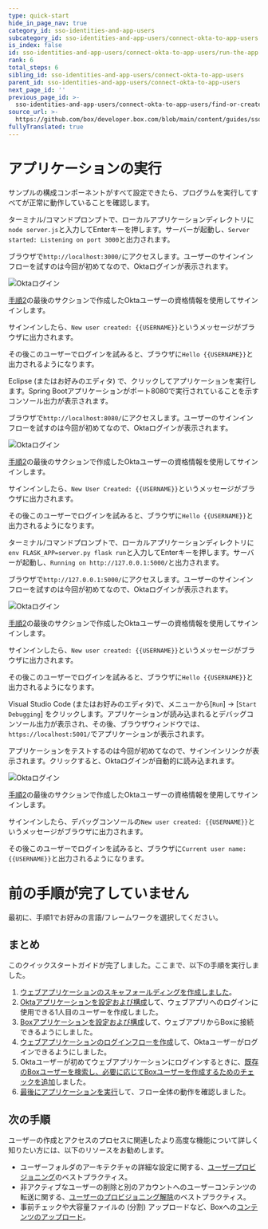 ```yaml
---
type: quick-start
hide_in_page_nav: true
category_id: sso-identities-and-app-users
subcategory_id: sso-identities-and-app-users/connect-okta-to-app-users
is_index: false
id: sso-identities-and-app-users/connect-okta-to-app-users/run-the-app
rank: 6
total_steps: 6
sibling_id: sso-identities-and-app-users/connect-okta-to-app-users
parent_id: sso-identities-and-app-users/connect-okta-to-app-users
next_page_id: ''
previous_page_id: >-
  sso-identities-and-app-users/connect-okta-to-app-users/find-or-create-box-users
source_url: >-
  https://github.com/box/developer.box.com/blob/main/content/guides/sso-identities-and-app-users/connect-okta-to-app-users/6-run-the-app.md
fullyTranslated: true
---
```

# アプリケーションの実行

サンプルの構成コンポーネントがすべて設定できたら、プログラムを実行してすべてが正常に動作していることを確認します。

<Choice option="programming.platform" value="node" color="none">

ターミナル/コマンドプロンプトで、ローカルアプリケーションディレクトリに`node server.js`と入力してEnterキーを押します。サーバーが起動し、`Server started: Listening on port 3000`と出力されます。

ブラウザで`http://localhost:3000/`にアクセスします。ユーザーのサインインフローを試すのは今回が初めてなので、Oktaログインが表示されます。

<ImageFrame noborder center shadow>

![Oktaログイン](./img/okta-qs-step6-login.png)

</ImageFrame>

[手順2](g://sso-identities-and-app-users/connect-okta-to-app-users/configure-okta/)の最後のサクションで作成したOktaユーザーの資格情報を使用してサインインします。

サインインしたら、`New user created: {{USERNAME}}`というメッセージがブラウザに出力されます。

その後このユーザーでログインを試みると、ブラウザに`Hello {{USERNAME}}`と出力されるようになります。

</Choice>

<Choice option="programming.platform" value="java" color="none">

Eclipse (またはお好みのエディタ) で、クリックしてアプリケーションを実行します。Spring Bootアプリケーションがポート8080で実行されていることを示すコンソール出力が表示されます。

ブラウザで`http://localhost:8080/`にアクセスします。ユーザーのサインインフローを試すのは今回が初めてなので、Oktaログインが表示されます。

<ImageFrame noborder center shadow>

![Oktaログイン](./img/okta-qs-step6-login.png)

</ImageFrame>

[手順2](g://sso-identities-and-app-users/connect-okta-to-app-users/configure-okta/)の最後のサクションで作成したOktaユーザーの資格情報を使用してサインインします。

サインインしたら、`New User Created: {{USERNAME}}`というメッセージがブラウザに出力されます。

その後このユーザーでログインを試みると、ブラウザに`Hello {{USERNAME}}`と出力されるようになります。

</Choice>

<Choice option="programming.platform" value="python" color="none">

ターミナル/コマンドプロンプトで、ローカルアプリケーションディレクトリに`env FLASK_APP=server.py flask run`と入力してEnterキーを押します。サーバーが起動し、`Running on http://127.0.0.1:5000/`と出力されます。

ブラウザで`http://127.0.0.1:5000/`にアクセスします。ユーザーのサインインフローを試すのは今回が初めてなので、Oktaログインが表示されます。

<ImageFrame noborder center shadow>

![Oktaログイン](./img/okta-qs-step6-login.png)

</ImageFrame>

[手順2](g://sso-identities-and-app-users/connect-okta-to-app-users/configure-okta/)の最後のサクションで作成したOktaユーザーの資格情報を使用してサインインします。

サインインしたら、`New user created: {{USERNAME}}`というメッセージがブラウザに出力されます。

その後このユーザーでログインを試みると、ブラウザに`Hello {{USERNAME}}`と出力されるようになります。

</Choice>

<Choice option="programming.platform" value="cs" color="none">

Visual Studio Code (またはお好みのエディタ)で、メニューから\[`Run`] -> \[`Start Debugging`] をクリックします。アプリケーションが読み込まれるとデバッグコンソール出力が表示され、その後、ブラウザウィンドウでは、`https://localhost:5001/`でアプリケーションが表示されます。

アプリケーションをテストするのは今回が初めてなので、サインインリンクが表示されます。クリックすると、Oktaログインが自動的に読み込まれます。

<ImageFrame noborder center shadow>

![Oktaログイン](./img/okta-qs-step6-login.png)

</ImageFrame>

[手順2](g://sso-identities-and-app-users/connect-okta-to-app-users/configure-okta/)の最後のサクションで作成したOktaユーザーの資格情報を使用してサインインします。

サインインしたら、デバッグコンソールの`New user created: {{USERNAME}}`というメッセージがブラウザに出力されます。

その後このユーザーでログインを試みると、ブラウザに`Current user name: {{USERNAME}}`と出力されるようになります。

</Choice>

<Choice option="programming.platform" unset color="none">

<Message danger>

# 前の手順が完了していません

最初に、手順1でお好みの言語/フレームワークを選択してください。

</Message>

</Choice>

## まとめ

このクイックスタートガイドが完了しました。ここまで、以下の手順を実行しました。

1. [ウェブアプリケーションのスキャフォールディングを作成しました][step1]。
2. [Oktaアプリケーションを設定および構成][step2]して、ウェブアプリへのログインに使用できる1人目のユーザーを作成しました。
3. [Boxアプリケーションを設定および構成][step3]して、ウェブアプリからBoxに接続できるようにしました。
4. [ウェブアプリケーションのログインフローを作成][step4]して、Oktaユーザーがログインできるようにしました。
5. Oktaユーザーが初めてウェブアプリケーションにログインするときに、[既存のBoxユーザーを検索し、必要に応じてBoxユーザーを作成するためのチェックを追加][step5]しました。
6. [最後にアプリケーションを実行][step6]して、フロー全体の動作を確認しました。

## 次の手順

ユーザーの作成とアクセスのプロセスに関連したより高度な機能について詳しく知りたい方には、以下のリソースをお勧めします。

* ユーザーフォルダのアーキテクチャの詳細な設定に関する、[ユーザープロビジョニング](g://users/provision/)のベストプラクティス。
* 非アクティブなユーザーの削除と別のアカウントへのユーザーコンテンツの転送に関する、[ユーザーのプロビジョニング解除](g://users/deprovision/)のベストプラクティス。
* 事前チェックや大容量ファイルの (分割) アップロードなど、Boxへの[コンテンツのアップロード](g://uploads/)。

[step1]: g://sso-identities-and-app-users/connect-okta-to-app-users/scaffold-application-code/

[step2]: g://sso-identities-and-app-users/connect-okta-to-app-users/configure-okta/

[step3]: g://sso-identities-and-app-users/connect-okta-to-app-users/configure-box/

[step4]: g://sso-identities-and-app-users/connect-okta-to-app-users/logging-into-app/

[step5]: g://sso-identities-and-app-users/connect-okta-to-app-users/find-or-create-box-users/

[step6]: g://sso-identities-and-app-users/connect-okta-to-app-users/run-the-app/
